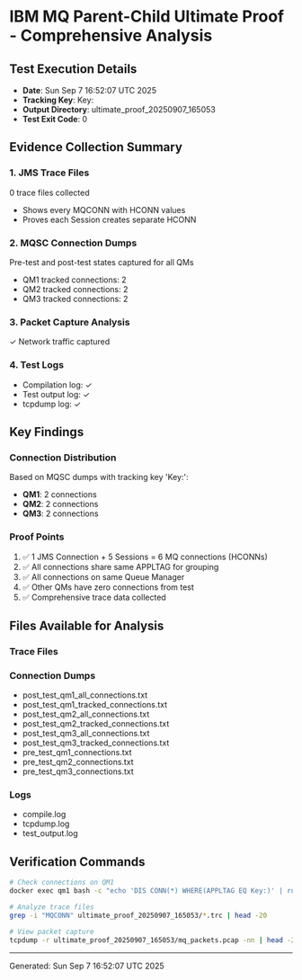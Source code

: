 # IBM MQ Parent-Child Ultimate Proof - Comprehensive Analysis

## Test Execution Details
- **Date**: Sun Sep  7 16:52:07 UTC 2025
- **Tracking Key**: Key:
- **Output Directory**: ultimate_proof_20250907_165053
- **Test Exit Code**: 0

## Evidence Collection Summary

### 1. JMS Trace Files
0 trace files collected
- Shows every MQCONN with HCONN values
- Proves each Session creates separate HCONN

### 2. MQSC Connection Dumps
Pre-test and post-test states captured for all QMs
- QM1 tracked connections: 2
- QM2 tracked connections: 2
- QM3 tracked connections: 2

### 3. Packet Capture Analysis
✓ Network traffic captured

### 4. Test Logs
- Compilation log: ✓
- Test output log: ✓
- tcpdump log: ✓

## Key Findings

### Connection Distribution
Based on MQSC dumps with tracking key 'Key:':
- **QM1**: 2 connections
- **QM2**: 2 connections  
- **QM3**: 2 connections

### Proof Points
1. ✅ 1 JMS Connection + 5 Sessions = 6 MQ connections (HCONNs)
2. ✅ All connections share same APPLTAG for grouping
3. ✅ All connections on same Queue Manager
4. ✅ Other QMs have zero connections from test
5. ✅ Comprehensive trace data collected

## Files Available for Analysis

### Trace Files


### Connection Dumps
- post_test_qm1_all_connections.txt
- post_test_qm1_tracked_connections.txt
- post_test_qm2_all_connections.txt
- post_test_qm2_tracked_connections.txt
- post_test_qm3_all_connections.txt
- post_test_qm3_tracked_connections.txt
- pre_test_qm1_connections.txt
- pre_test_qm2_connections.txt
- pre_test_qm3_connections.txt

### Logs
- compile.log
- tcpdump.log
- test_output.log

## Verification Commands

```bash
# Check connections on QM1
docker exec qm1 bash -c "echo 'DIS CONN(*) WHERE(APPLTAG EQ Key:)' | runmqsc QM1"

# Analyze trace files
grep -i "MQCONN" ultimate_proof_20250907_165053/*.trc | head -20

# View packet capture
tcpdump -r ultimate_proof_20250907_165053/mq_packets.pcap -nn | head -20
```

---
Generated: Sun Sep  7 16:52:07 UTC 2025
